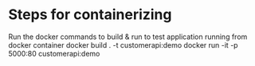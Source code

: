 # Steps for containerizing
Run the docker commands to build & run to test application running from docker container
docker build . -t customerapi:demo
docker run -it -p 5000:80 customerapi:demo